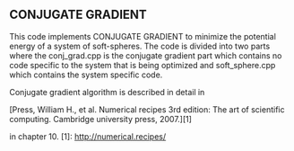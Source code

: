 ## CONJUGATE GRADIENT

This code implements CONJUGATE GRADIENT to minimize the potential energy of a system of 
soft-spheres. The code is divided into two parts where the conj_grad.cpp is the conjugate 
gradient part which contains no code specific to the system that is being optimized and 
soft_sphere.cpp	which contains the system specific code. 

Conjugate gradient algorithm is described in detail in 

[Press, William H., et al. Numerical recipes 3rd edition: The art of scientific computing. Cambridge university press, 2007.][1]


in chapter 10. 
[1]: http://numerical.recipes/
